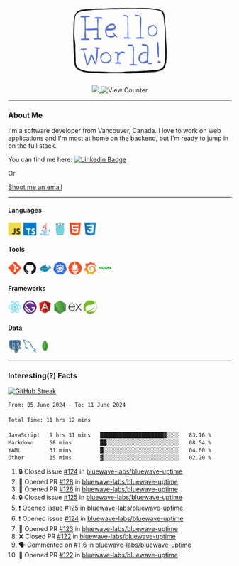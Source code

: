 <div align="center">
    <img src="./img/hello_world.webp" height="200px" width="">
    <div>
        <a href="https://www.linkedin.com/in/ajhollid">
            <img src="https://img.shields.io/badge/LinkedIn-blue"/>
        </a>
        <img src="https://komarev.com/ghpvc/?username=ajhollid&color=yellow" alt="View Counter">
    </div>
</div>

---

### About Me

I'm a software developer from Vancouver, Canada. I love to work on web applications and I'm most at home on the backend, but I'm ready to jump in on the full stack.

You can find me here: [![Linkedin Badge](https://img.shields.io/badge/-ajhollid-blue?style=flat&logo=Linkedin&logoColor=white)](https://www.linkedin.com/in/ajhollid)

Or

[Shoot me an email](mailto:ajhollid@gmail.com)

---

#### Languages

<div>
    <img src="./img/devicons/javascript-original.svg" width=30 height=30 alt="JavaScript">
    <img src="/img/devicons/typescript-original.svg" width=30 height=30 alt="TypeScript">
    <img src="./img/devicons/java-original.svg" width=30 height=30 alt="Java">
    <img src="./img/devicons/go-original.svg" width=30 height=30 alt="Golang">
    <img src="./img/devicons/html5-original.svg" width=30 height=30 alt="HTML 5">
    <img src="./img/devicons/css3-original.svg" width=30 height=30 alt="CSS 3">
</div>

#### Tools

<div>
    <img src="./img/devicons/git-original.svg" width=30 height=30 alt="Git">
    <img src="./img/devicons/github-original.svg" width=30 height=30 alt="Github">
    <img src="./img/devicons/docker-original.svg" width=30 
    height=30 alt="Docker">
    <img src="./img/devicons/kubernetes-original.svg" width=30 height=30 alt="K8">
    <img src="./img/devicons/prometheus-original.svg" width=30 height=30 alt="Prometheus">
    <img src="./img/devicons/grafana-original.svg" width=30 height=30 alt="Grafana">
    <img src="./img/devicons/nginx-original.svg" width=30 height=30 alt="Nginx">
</div>

#### Frameworks

<div>
    <img src="./img/devicons/react-original.svg" width=30 height=30 alt="React">
    <img src="./img/devicons/gatsby-original.svg" width=30 height=30 alt="Gatsby">
    <img src="./img/devicons/angularjs-original.svg" width=30 height=30 alt="AngularJS">
    <img src="./img/devicons/nodejs-original.svg" width=30 height=30 alt="NodeJS">
    <img src="./img/devicons/express-original.svg" width=30 height=30 alt="Express">
    <img src="./img/devicons/spring-original.svg" width=30 height=30 alt="Spring">
</div>

#### Data

<div>
    <img src="./img/devicons/postgresql-original.svg" width=30 height=30 alt="Postgresql">
    <img src="./img/devicons/mysql-original.svg" width=30 height=30 alt="Mysql">
    <img src="./img/devicons/mongodb-original.svg" width=30 height=30 alt="MongoDB">
</div>

---

### Interesting(?) Facts

[![GitHub Streak](http://github-readme-streak-stats.herokuapp.com?user=ajhollid)](https://git.io/streak-stats)

 <!--START_SECTION:waka-->

```txt
From: 05 June 2024 - To: 11 June 2024

Total Time: 11 hrs 12 mins

JavaScript   9 hrs 31 mins   ████████████████████▓░░░░   83.16 %
Markdown     58 mins         ██░░░░░░░░░░░░░░░░░░░░░░░   08.54 %
YAML         31 mins         █░░░░░░░░░░░░░░░░░░░░░░░░   04.60 %
Other        15 mins         ▓░░░░░░░░░░░░░░░░░░░░░░░░   02.20 %
```

<!--END_SECTION:waka-->


<!--START_SECTION:activity-->
1. 🔒 Closed issue [#124](https://github.com/bluewave-labs/bluewave-uptime/issues/124) in [bluewave-labs/bluewave-uptime](https://github.com/bluewave-labs/bluewave-uptime)
2. 💪 Opened PR [#128](https://github.com/bluewave-labs/bluewave-uptime/pull/128) in [bluewave-labs/bluewave-uptime](https://github.com/bluewave-labs/bluewave-uptime)
3. 💪 Opened PR [#126](https://github.com/bluewave-labs/bluewave-uptime/pull/126) in [bluewave-labs/bluewave-uptime](https://github.com/bluewave-labs/bluewave-uptime)
4. 🔒 Closed issue [#125](https://github.com/bluewave-labs/bluewave-uptime/issues/125) in [bluewave-labs/bluewave-uptime](https://github.com/bluewave-labs/bluewave-uptime)
5. ❗ Opened issue [#125](https://github.com/bluewave-labs/bluewave-uptime/issues/125) in [bluewave-labs/bluewave-uptime](https://github.com/bluewave-labs/bluewave-uptime)
6. ❗ Opened issue [#124](https://github.com/bluewave-labs/bluewave-uptime/issues/124) in [bluewave-labs/bluewave-uptime](https://github.com/bluewave-labs/bluewave-uptime)
7. 💪 Opened PR [#123](https://github.com/bluewave-labs/bluewave-uptime/pull/123) in [bluewave-labs/bluewave-uptime](https://github.com/bluewave-labs/bluewave-uptime)
8. ❌ Closed PR [#122](https://github.com/bluewave-labs/bluewave-uptime/pull/122) in [bluewave-labs/bluewave-uptime](https://github.com/bluewave-labs/bluewave-uptime)
9. 🗣 Commented on [#116](https://github.com/bluewave-labs/bluewave-uptime/issues/116#issuecomment-2159188377) in [bluewave-labs/bluewave-uptime](https://github.com/bluewave-labs/bluewave-uptime)
10. 💪 Opened PR [#122](https://github.com/bluewave-labs/bluewave-uptime/pull/122) in [bluewave-labs/bluewave-uptime](https://github.com/bluewave-labs/bluewave-uptime)
<!--END_SECTION:activity-->
